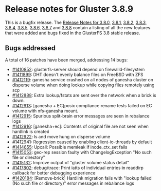 # Release notes for Gluster 3.8.9

This is a bugfix release. The [Release Notes for 3.8.0](3.8.0.md),
[3.8.1](3.8.1.md), [3.8.2](3.8.2.md), [3.8.3](3.8.3.md), [3.8.4](3.8.4.md),
[3.8.5](3.8.5.md), [3.8.6](3.8.6.md), [3.8.7](3.8.7.md) and [3.8.8](3.8.8.md)
contain a listing of all the new features that were added and bugs fixed in the
GlusterFS 3.8 stable release.


## Bugs addressed

A total of 16 patches have been merged, addressing 14 bugs:

- [#1410852](https://bugzilla.redhat.com/1410852): glusterfs-server should depend on firewalld-filesystem
- [#1411899](https://bugzilla.redhat.com/1411899): DHT doesn't evenly balance files on FreeBSD with ZFS
- [#1412119](https://bugzilla.redhat.com/1412119): ganesha service crashed on all nodes of ganesha cluster on disperse volume when doing lookup while copying files remotely using scp
- [#1412888](https://bugzilla.redhat.com/1412888): Extra lookup/fstats are sent over the network when a brick is down.
- [#1412913](https://bugzilla.redhat.com/1412913): [ganesha + EC]posix compliance rename tests failed on EC volume with nfs-ganesha mount.
- [#1412915](https://bugzilla.redhat.com/1412915): Spurious split-brain error messages are seen in rebalance logs
- [#1412916](https://bugzilla.redhat.com/1412916): [ganesha+ec]: Contents of original file are not seen when hardlink is created
- [#1412922](https://bugzilla.redhat.com/1412922): ls and move hung on disperse volume
- [#1412941](https://bugzilla.redhat.com/1412941): Regression caused by enabling client-io-threads by default
- [#1414655](https://bugzilla.redhat.com/1414655): Upcall: Possible memleak if inode_ctx_set fails
- [#1415053](https://bugzilla.redhat.com/1415053): geo-rep session faulty with ChangelogException "No such file or directory"
- [#1415132](https://bugzilla.redhat.com/1415132): Improve output of "gluster volume status detail"
- [#1417802](https://bugzilla.redhat.com/1417802): debug/trace: Print iatts of individual entries in readdirp callback for better debugging experience
- [#1420184](https://bugzilla.redhat.com/1420184): [Remove-brick] Hardlink migration fails with "lookup failed (No such file or directory)" error messages in rebalance logs
